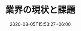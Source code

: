 ---
title:  "業界の現状と課題"
date:   2020-08-05T15:53:27+06:00
image: jp/merit/8things/1.jpg
draft: false
description: "This is 8 Things description"
weight: 1
---